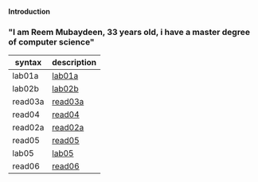  **Introduction**

### "I am Reem Mubaydeen, 33 years old, i have a master degree of computer science"

syntax | description |
------- | ---------------- | 
lab01a  | [lab01a](lab01a)| 
lab02b  | [lab02b](lab02b)|  
read03a | [read03a](read03a)
read04  | [read04](read04)
read02a | [read02a](read02a)
read05  | [read05](read05)
lab05   | [lab05](lab05)
read06  | [read06](read06)
